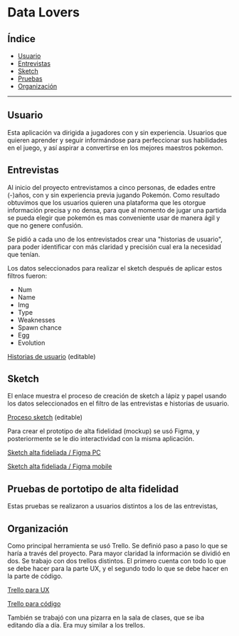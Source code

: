 # Data Lovers

## Índice

* [Usuario](#Usuario)
* [Entrevistas](#Entrevistas)
* [Sketch](#Sketch)
* [Pruebas](#Pruebas)
* [Organización](#Organización)


***

## Usuario

Esta aplicación va dirigida a jugadores con y sin experiencia. Usuarios que quieren aprender y seguir informándose para perfeccionar sus habilidades en el juego, y así aspirar a convertirse en los mejores maestros pokemon.

## Entrevistas

Al inicio del proyecto entrevistamos a cinco personas, de edades entre (-)años, con y sin experiencia previa jugando Pokemón.
Como resultado obtuvimos que los usuarios quieren una plataforma que les otorgue información precisa y no densa, para que al momento de jugar una partida se pueda elegir que pokemón es mas conveniente usar de manera ágil y que no genere confusión.

Se pidió a cada uno de los entrevistados crear una "historias de usuario", para poder identificar con más claridad y precisión cual era la necesidad que tenían.

Los datos seleccionados para realizar el sketch después de aplicar estos filtros fueron:

- Num
- Name
- Img
- Type
- Weaknesses
- Spawn chance
- Egg
- Evolution

[Historias de usuario](https://docs.google.com/document/d/1MJv4lqaPq_M8vx65sTTtWGO9hH05PFLj6cG6mj5WLiA/edit) (editable)

## Sketch

El enlace muestra el proceso de creación de sketch a lápiz y papel usando los datos seleccionados en el filtro de las entrevistas e historias de usuario.

[Proceso sketch](https://docs.google.com/presentation/d/1OU_c5EnAQfwriPqH5MaxG_oador5Sloj7G5KKiUQ2xA/edit#slide=id.g4b77b3b9a3_0_316) (editable)

Para crear el prototipo de alta fidelidad (mockup) se usó Figma, y posteriormente se le dio interactividad con la misma aplicación.

[Sketch alta fideliada / Figma PC](https://docs.google.com/presentation/d/1OU_c5EnAQfwriPqH5MaxG_oador5Sloj7G5KKiUQ2xA/edit#slide=id.g4b77b3b9a3_0_316)

[Sketch alta fideliada / Figma mobile](https://www.figma.com/file/Zy9roghPSwmDS5Rwo7Rrh1gW/Proyecto-2?node-id=0%3A1)

## Pruebas de portotipo de alta fidelidad

Estas pruebas se realizaron a usuarios distintos a los de las entrevistas, 

## Organización

Como principal herramienta se usó Trello. Se definió paso a paso lo que se haría a través del proyecto.
Para mayor claridad la información se dividió en dos. Se trabajo con dos trellos distintos. El primero cuenta con todo lo que se debe hacer para la parte UX, y el segundo todo lo que se debe hacer en la parte de código.

[Trello para UX](https://trello.com/b/FOphvVLk/ux)

[Trello para código](https://trello.com/b/rNysnZ1T/data-lovers)

También se trabajó con una pizarra en la sala de clases, que se iba editando día a día. Era muy similar a los trellos.